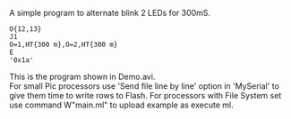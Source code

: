 A simple program to alternate blink 2 LEDs for 300mS.

    O{12,13}
    J1
    O=1,HT{300 m},O=2,HT{300 m}
    E
    '0x1a'
    

This is the program shown in Demo.avi.  
For small Pic processors use 'Send file line by line' option in 'MySerial' to give them time to write rows to Flash.
For processors with File System set use command W"main.ml" to upload example as execute ml.
